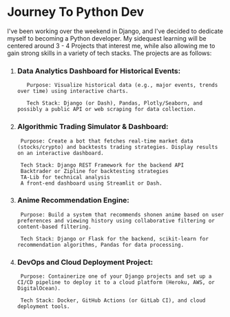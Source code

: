 # Journey To Python Dev
I've been working over the weekend in Django, and I've decided to dedicate myself to becoming a Python developer. 
My sidequest learning will be centered around 3 - 4 Projects that interest me, while also allowing me to gain strong skills in a variety of tech stacks. The projects are as follows:

  1. ### Data Analytics Dashboard for Historical Events:
        
            Purpose: Visualize historical data (e.g., major events, trends over time) using interactive charts.

            Tech Stack: Django (or Dash), Pandas, Plotly/Seaborn, and possibly a public API or web scraping for data collection.
  
2. ### Algorithmic Trading Simulator & Dashboard:


        Purpose: Create a bot that fetches real‑time market data (stocks/crypto) and backtests trading strategies. Display results on an interactive dashboard.

        Tech Stack: Django REST Framework for the backend API
        Backtrader or Zipline for backtesting strategies
        TA‑Lib for technical analysis
        A front‑end dashboard using Streamlit or Dash.

        
3. ### Anime Recommendation Engine:


        Purpose: Build a system that recommends shonen anime based on user preferences and viewing history using collaborative filtering or content-based filtering.

        Tech Stack: Django or Flask for the backend, scikit‑learn for recommendation algorithms, Pandas for data processing.

4. ### DevOps and Cloud Deployment Project:


        Purpose: Containerize one of your Django projects and set up a CI/CD pipeline to deploy it to a cloud platform (Heroku, AWS, or DigitalOcean).
    
        Tech Stack: Docker, GitHub Actions (or GitLab CI), and cloud deployment tools.